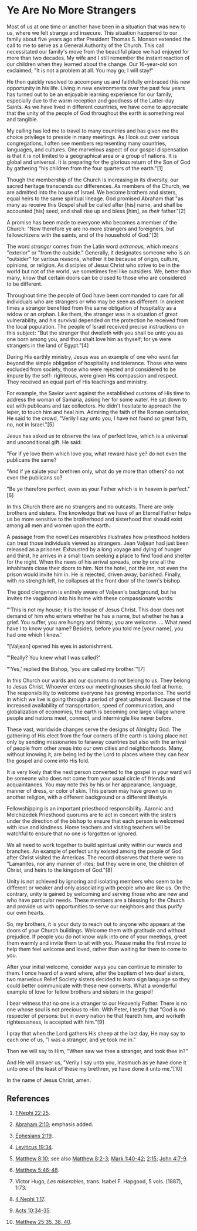 # Ye Are No More Strangers

Most of us at one time or another have been in a situation that was new to us,
where we felt strange and insecure. This situation happened to our family
about five years ago after President Thomas S. Monson extended the call to me
to serve as a General Authority of the Church. This call necessitated our
family's move from the beautiful place we had enjoyed for more than two
decades. My wife and I still remember the instant reaction of our children
when they learned about the change. Our 16-year-old son exclaimed, "It is not
a problem at all. You may go; I will stay!"

He then quickly resolved to accompany us and faithfully embraced this new
opportunity in his life. Living in new environments over the past few years
has turned out to be an enjoyable learning experience for our family,
especially due to the warm reception and goodness of the Latter-day Saints. As
we have lived in different countries, we have come to appreciate that the
unity of the people of God throughout the earth is something real and
tangible.

My calling has led me to travel to many countries and has given me the choice
privilege to preside in many meetings. As I look out over various
congregations, I often see members representing many countries, languages, and
cultures. One marvelous aspect of our gospel dispensation is that it is not
limited to a geographical area or a group of nations. It is global and
universal. It is preparing for the glorious return of the Son of God by
gathering "his children from the four quarters of the earth."[1]

Though the membership of the Church is increasing in its diversity, our sacred
heritage transcends our differences. As members of the Church, we are admitted
into the house of Israel. We become brothers and sisters, equal heirs to the
same spiritual lineage. God promised Abraham that "as many as receive this
Gospel shall be called after [his] name, and shall be accounted [his] seed,
and shall rise up and bless [him], as _their_ father."[2]

A promise has been made to everyone who becomes a member of the Church: "Now
therefore ye are no more strangers and foreigners, but fellowcitizens with the
saints, and of the household of God."[3]

The word _stranger_ comes from the Latin word _extraneus,_ which means
"exterior" or "from the outside." Generally, it designates someone who is an
"outsider" for various reasons, whether it be because of origin, culture,
opinions, or religion. As disciples of Jesus Christ who strive to be in the
world but not of the world, we sometimes feel like outsiders. We, better than
many, know that certain doors can be closed to those who are considered to be
different.

Throughout time the people of God have been commanded to care for all
individuals who are strangers or who may be seen as different. In ancient
times a stranger benefited from the same obligation of hospitality as a widow
or an orphan. Like them, the stranger was in a situation of great
vulnerability, and his survival depended on the protection he received from
the local population. The people of Israel received precise instructions on
this subject: "But the stranger that dwelleth with you shall be unto you as
one born among you, and thou shalt love him as thyself; for ye were strangers
in the land of Egypt."[4]

During His earthly ministry, Jesus was an example of one who went far beyond
the simple obligation of hospitality and tolerance. Those who were excluded
from society, those who were rejected and considered to be impure by the self-
righteous, were given His compassion and respect. They received an equal part
of His teachings and ministry.

For example, the Savior went against the established customs of His time to
address the woman of Samaria, asking her for some water. He sat down to eat
with publicans and tax collectors. He didn't hesitate to approach the leper,
to touch him and heal him. Admiring the faith of the Roman centurion, He said
to the crowd, "Verily I say unto you, I have not found so great faith, no, not
in Israel."[5]

Jesus has asked us to observe the law of perfect love, which is a universal
and unconditional gift. He said:

"For if ye love them which love you, what reward have ye? do not even the
publicans the same?

"And if ye salute your brethren only, what do ye more than others? do not even
the publicans so?

"Be ye therefore perfect, even as your Father which is in heaven is
perfect."[6]

In this Church there are no strangers and no outcasts. There are only brothers
and sisters. The knowledge that we have of an Eternal Father helps us be more
sensitive to the brotherhood and sisterhood that should exist among all men
and women upon the earth.

A passage from the novel _Les miserables_ illustrates how priesthood holders
can treat those individuals viewed as strangers. Jean Valjean had just been
released as a prisoner. Exhausted by a long voyage and dying of hunger and
thirst, he arrives in a small town seeking a place to find food and shelter
for the night. When the news of his arrival spreads, one by one all the
inhabitants close their doors to him. Not the hotel, not the inn, not even the
prison would invite him in. He is rejected, driven away, banished. Finally,
with no strength left, he collapses at the front door of the town's bishop.

The good clergyman is entirely aware of Valjean's background, but he invites
the vagabond into his home with these compassionate words:

"'This is not my house; it is the house of Jesus Christ. This door does not
demand of him who enters whether he has a name, but whether he has a grief.
You suffer, you are hungry and thirsty; you are welcome. ... What need have I to
know your name? Besides, before you told me [your name], you had one which I
knew.'

"[Valjean] opened his eyes in astonishment.

"'Really? You knew what I was called?'

"'Yes,' replied the Bishop, 'you are called my brother.'"[7]

In this Church our wards and our quorums do not belong to us. They belong to
Jesus Christ. Whoever enters our meetinghouses should feel at home. The
responsibility to welcome everyone has growing importance. The world in which
we live is going through a period of great upheaval. Because of the increased
availability of transportation, speed of communication, and globalization of
economies, the earth is becoming one large village where people and nations
meet, connect, and intermingle like never before.

These vast, worldwide changes serve the designs of Almighty God. The gathering
of His elect from the four corners of the earth is taking place not only by
sending missionaries to faraway countries but also with the arrival of people
from other areas into our own cities and neighborhoods. Many, without knowing
it, are being led by the Lord to places where they can hear the gospel and
come into His fold.

It is very likely that the next person converted to the gospel in your ward
will be someone who does not come from your usual circle of friends and
acquaintances. You may note this by his or her appearance, language, manner of
dress, or color of skin. This person may have grown up in another religion,
with a different background or a different lifestyle.

Fellowshipping is an important priesthood responsibility. Aaronic and
Melchizedek Priesthood quorums are to act in concert with the sisters under
the direction of the bishop to ensure that each person is welcomed with love
and kindness. Home teachers and visiting teachers will be watchful to ensure
that no one is forgotten or ignored.

We all need to work together to build spiritual unity within our wards and
branches. An example of perfect unity existed among the people of God after
Christ visited the Americas. The record observes that there were no
"Lamanites, nor any manner of -ites; but they were in one, the children of
Christ, and heirs to the kingdom of God."[8]

Unity is not achieved by ignoring and isolating members who seem to be
different or weaker and only associating with people who are like us. On the
contrary, unity is gained by welcoming and serving those who are new and who
have particular needs. These members are a blessing for the Church and provide
us with opportunities to serve our neighbors and thus purify our own hearts.

So, my brothers, it is your duty to reach out to anyone who appears at the
doors of your Church buildings. Welcome them with gratitude and without
prejudice. If people you do not know walk into one of your meetings, greet
them warmly and invite them to sit with you. Please make the first move to
help them feel welcome and loved, rather than waiting for them to come to you.

After your initial welcome, consider ways you can continue to minister to
them. I once heard of a ward where, after the baptism of two deaf sisters, two
marvelous Relief Society sisters decided to learn sign language so they could
better communicate with these new converts. What a wonderful example of love
for fellow brothers and sisters in the gospel!

I bear witness that no one is a stranger to our Heavenly Father. There is no
one whose soul is not precious to Him. With Peter, I testify that "God is no
respecter of persons: but in every nation he that feareth him, and worketh
righteousness, is accepted with him."[9]

I pray that when the Lord gathers His sheep at the last day, He may say to
each one of us, "I was a stranger, and ye took me in."

Then we will say to Him, "When saw we thee a stranger, and took thee in?"

And He will answer us, "Verily I say unto you, Inasmuch as ye have done it
unto one of the least of these my brethren, ye have done it unto me."[10]

In the name of Jesus Christ, amen.

## References

  1.  [1 Nephi 22:25](https://www.lds.org/scriptures/bofm/1-ne/22.25?lang=eng#24).

  2.  [Abraham 2:10](https://www.lds.org/scriptures/pgp/abr/2.10?lang=eng#9); emphasis added.

  3.  [Ephesians 2:19](https://www.lds.org/scriptures/nt/eph/2.19?lang=eng#18).

  4.  [Leviticus 19:34](https://www.lds.org/scriptures/ot/lev/19.34?lang=eng#33).

  5.  [Matthew 8:10](https://www.lds.org/scriptures/nt/matt/8.10?lang=eng#9); see also [Matthew 8:2-3](https://www.lds.org/scriptures/nt/matt/8.2-3?lang=eng#1); [Mark 1:40-42](https://www.lds.org/scriptures/nt/mark/1.40-42?lang=eng#39); [2:15](https://www.lds.org/scriptures/nt/mark/2.15?lang=eng#14); [John 4:7-9](https://www.lds.org/scriptures/nt/john/4.7-9?lang=eng#6).

  6.  [Matthew 5:46-48](https://www.lds.org/scriptures/nt/matt/5.46-48?lang=eng#45).

  7.  Victor Hugo, _Les miserables,_ trans. Isabel F. Hapgood, 5 vols. (1887), 1:73.

  8.  [4 Nephi 1:17](https://www.lds.org/scriptures/bofm/4-ne/1.17?lang=eng#16).

  9.  [Acts 10:34-35](https://www.lds.org/scriptures/nt/acts/10.34-35?lang=eng#33).

  10.  [Matthew 25:35, 38, 40](https://www.lds.org/scriptures/nt/matt/25.35%2C38%2C40?lang=eng#34).

